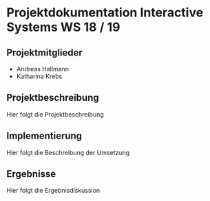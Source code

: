 # Projektdokumentation Interactive Systems WS 18 / 19
## Projektmitglieder 
- Andreas Hallmann
- Katharina Krebs
## Projektbeschreibung
Hier folgt die Projektbeschreibung
## Implementierung
Hier folgt die Beschreibung der Umsetzung
## Ergebnisse
Hier folgt die Ergebnisdiskussion
